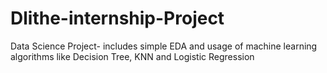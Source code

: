 # Dlithe-internship-Project
Data Science Project- includes simple EDA and usage of machine learning algorithms like Decision Tree, KNN and Logistic Regression
